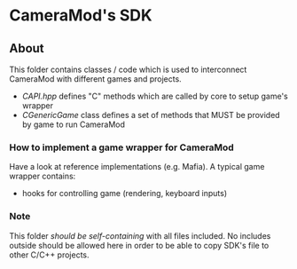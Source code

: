 # CameraMod's SDK

## About

This folder contains classes / code which is used to interconnect CameraMod with different games and projects.

- *CAPI.hpp* defines "C" methods which are called by core to setup game's wrapper
- *CGenericGame* class defines a set of methods that MUST be provided by game to run CameraMod

### How to implement a game wrapper for CameraMod

Have a look at reference implementations (e.g. Mafia).
A typical game wrapper contains:
- hooks for controlling game (rendering, keyboard inputs)

### Note
This folder *should be self-containing* with all files included. No includes outside should be allowed here in order to be able to copy SDK's file to other C/C++ projects. 